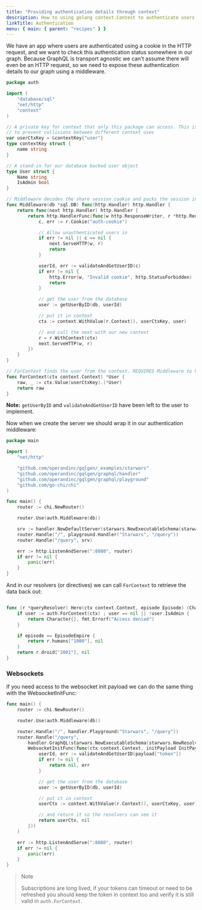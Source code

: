 ```yaml
---
title: "Providing authentication details through context"
description: How to using golang context.Context to authenticate users and pass user data to resolvers.
linkTitle: Authentication
menu: { main: { parent: "recipes" } }
---
```


We have an app where users are authenticated using a cookie in the HTTP request, and we want to check this authentication status somewhere in our graph. Because GraphQL is transport agnostic we can't assume there will even be an HTTP request, so we need to expose these authentication details to our graph using a middleware.

```go
package auth

import (
	"database/sql"
	"net/http"
	"context"
)

// A private key for context that only this package can access. This is important
// to prevent collisions between different context uses
var userCtxKey = &contextKey{"user"}
type contextKey struct {
	name string
}

// A stand-in for our database backed user object
type User struct {
	Name string
	IsAdmin bool
}

// Middleware decodes the share session cookie and packs the session into context
func Middleware(db *sql.DB) func(http.Handler) http.Handler {
	return func(next http.Handler) http.Handler {
		return http.HandlerFunc(func(w http.ResponseWriter, r *http.Request) {
			c, err := r.Cookie("auth-cookie")

			// Allow unauthenticated users in
			if err != nil || c == nil {
				next.ServeHTTP(w, r)
				return
			}

			userId, err := validateAndGetUserID(c)
			if err != nil {
				http.Error(w, "Invalid cookie", http.StatusForbidden)
				return
			}

			// get the user from the database
			user := getUserByID(db, userId)

			// put it in context
			ctx := context.WithValue(r.Context(), userCtxKey, user)

			// and call the next with our new context
			r = r.WithContext(ctx)
			next.ServeHTTP(w, r)
		})
	}
}

// ForContext finds the user from the context. REQUIRES Middleware to have run.
func ForContext(ctx context.Context) *User {
	raw, _ := ctx.Value(userCtxKey).(*User)
	return raw
}
```

**Note:** `getUserByID` and `validateAndGetUserID` have been left to the user to implement.

Now when we create the server we should wrap it in our authentication middleware:

```go
package main

import (
	"net/http"

	"github.com/operandinc/gqlgen/_examples/starwars"
	"github.com/operandinc/gqlgen/graphql/handler"
	"github.com/operandinc/gqlgen/graphql/playground"
	"github.com/go-chi/chi"
)

func main() {
	router := chi.NewRouter()

	router.Use(auth.Middleware(db))

	srv := handler.NewDefaultServer(starwars.NewExecutableSchema(starwars.NewResolver()))
	router.Handle("/", playground.Handler("Starwars", "/query"))
	router.Handle("/query", srv)

	err := http.ListenAndServe(":8080", router)
	if err != nil {
		panic(err)
	}
}
```

And in our resolvers (or directives) we can call `ForContext` to retrieve the data back out:

```go

func (r *queryResolver) Hero(ctx context.Context, episode Episode) (Character, error) {
	if user := auth.ForContext(ctx) ; user == nil || !user.IsAdmin {
		return Character{}, fmt.Errorf("Access denied")
	}

	if episode == EpisodeEmpire {
		return r.humans["1000"], nil
	}
	return r.droid["2001"], nil
}
```

### Websockets

If you need access to the websocket init payload we can do the same thing with the WebsocketInitFunc:

```go
func main() {
	router := chi.NewRouter()

	router.Use(auth.Middleware(db))

	router.Handle("/", handler.Playground("Starwars", "/query"))
	router.Handle("/query",
		handler.GraphQL(starwars.NewExecutableSchema(starwars.NewResolver())),
		WebsocketInitFunc(func(ctx context.Context, initPayload InitPayload) (context.Context, error) {
			userId, err := validateAndGetUserID(payload["token"])
			if err != nil {
				return nil, err
			}

			// get the user from the database
			user := getUserByID(db, userId)

			// put it in context
			userCtx := context.WithValue(r.Context(), userCtxKey, user)

			// and return it so the resolvers can see it
			return userCtx, nil
		}))
	)

	err := http.ListenAndServe(":8080", router)
	if err != nil {
		panic(err)
	}
}
```

> Note
>
> Subscriptions are long lived, if your tokens can timeout or need to be refreshed you should keep the token in
> context too and verify it is still valid in `auth.ForContext`.
